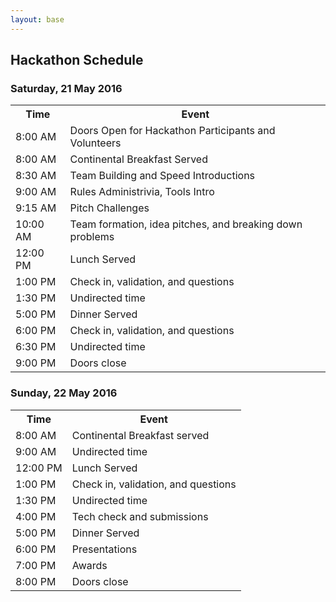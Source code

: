 ```yaml
---
layout: base 
---
```


<section id="schedule">
    <div class="container">
        <div class="page-header">
        <h2>Hackathon Schedule</h2>
        <h3>Saturday, 21 May 2016</h3>
    </div>

<table class="table">
    <tbody>
        <tr>
            <th>Time</th>
            <th>Event</th>
        </tr>
        <tr >
            <td>8:00 AM</td>
            <td>Doors Open for Hackathon Participants and Volunteers</td>
        </tr>
        <tr class="info">
            <td>8:00 AM</td>
            <td>Continental Breakfast Served</td>
        </tr>
        <tr class="success">
            <td>8:30 AM</td>
            <td>Team Building and Speed Introductions</a></td>
        </tr>
        <tr>
            <td>9:00 AM</td>
            <td>Rules Administrivia, Tools Intro</td>
        </tr>
        <tr>
            <td>9:15 AM</td>
            <td>Pitch Challenges</td>
        </tr>
        <tr>
            <td>10:00 AM</td>
            <td>Team formation, idea pitches, and breaking down problems</td>
        </tr>
        <tr class="info">
            <td>12:00 PM</td>
            <td>Lunch Served</td>
        </tr>
        <tr>
            <td>1:00 PM</td>
            <td>Check in, validation, and questions</td>
        </tr>
        <tr class="success">
            <td>1:30 PM</td>
            <td>Undirected time</td>
        </tr>
        <tr class="info">
            <td>5:00 PM</td>
            <td>Dinner Served</td>
        </tr>
        <tr>
            <td>6:00 PM</td>
            <td>Check in, validation, and questions</td>
        </tr>
        <tr class="success">
            <td>6:30 PM</td>
            <td>Undirected time</td>
        </tr>
        <tr class="warning">
            <td>9:00 PM</td>
            <td>Doors close</td>
        </tr>
    </tbody>
</table>

<h3>Sunday, 22 May 2016</h3>
<table class="table">
    <tbody>
        <tr>
            <th>Time</th>
            <th>Event</th>
        </tr>
        <tr class="info">
            <td>8:00 AM</td>
            <td>Continental Breakfast served</td>
        </tr>
        <tr class="success">
            <td>9:00 AM</td>
            <td>Undirected time</td>
        </tr>
        <tr class="info">
            <td>12:00 PM</td>
            <td>Lunch Served</td>
        </tr>
        <tr>
            <td>1:00 PM</td>
            <td>Check in, validation, and questions</td>
        </tr>
        <tr class="success">
            <td>1:30 PM</td>
            <td>Undirected time</td>
        </tr>
        <tr>
            <td>4:00 PM</td>
            <td>Tech check and submissions</td>
        </tr>
        <tr class="info">
            <td>5:00 PM</td>
            <td>Dinner Served</td>
        </tr>
        <tr>
            <td>6:00 PM</td>
            <td>Presentations</td>
        </tr>
        <tr>
            <td>7:00 PM</td>
            <td>Awards</td>
        </tr>
        <tr class="warning">
            <td>8:00 PM</td>
            <td>Doors close</td>
        </tr>
    </tbody>
</table>
</div>
</section>
